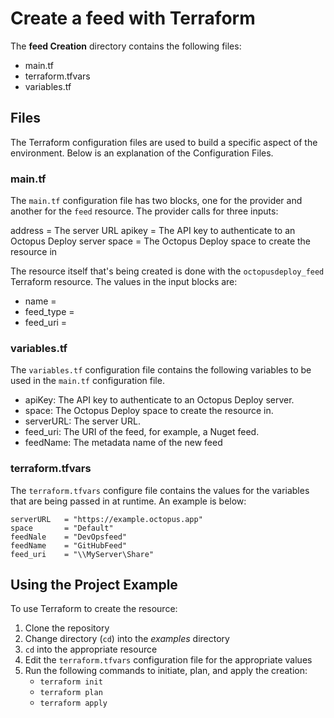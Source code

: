 # Create a feed with Terraform

The **feed Creation** directory contains the following files:

  - main.tf
  - terraform.tfvars
  - variables.tf

## Files

The Terraform configuration files are used to build a specific aspect of the environment. Below is an explanation of the Configuration Files.

### main.tf

The `main.tf` configuration file has two blocks, one for the provider and another for the `feed` resource. The provider calls for three inputs:

  address = The server URL
  apikey  = The API key to authenticate to an Octopus Deploy server
  space   = The Octopus Deploy space to create the resource in

The resource itself that's being created is done with the `octopusdeploy_feed` Terraform resource. The values in the input blocks are:

  - name      =
  - feed_type =
  - feed_uri  =

### variables.tf

The `variables.tf` configuration file contains the following variables to be used in the `main.tf` configuration file.

  - apiKey: The API key to authenticate to an Octopus Deploy server.
  - space: The Octopus Deploy space to create the resource in.
  - serverURL: The server URL.
  - feed_uri: The URI of the feed, for example, a Nuget feed.
  - feedName: The metadata name of the new feed

### terraform.tfvars

The `terraform.tfvars` configure file contains the values for the variables that are being passed in at runtime. An example is below:

```
serverURL   = "https://example.octopus.app"
space       = "Default"
feedNale    = "DevOpsfeed"
feedName    = "GitHubFeed"
feed_uri    = "\\MyServer\Share"
```

## Using the Project Example

To use Terraform to create the resource:

1. Clone the repository
2. Change directory (`cd`) into the *examples* directory
3. `cd` into the appropriate resource
4. Edit the `terraform.tfvars` configuration file for the appropriate values
5. Run the following commands to initiate, plan, and apply the creation:
   - `terraform init`
   - `terraform plan`
   - `terraform apply`
